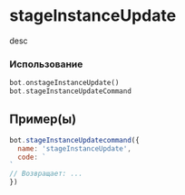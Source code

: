 # stageInstanceUpdate
desc
### Использование
```php
bot.onstageInstanceUpdate()
bot.stageInstanceUpdateCommand
```
## Пример(ы)

```javascript
bot.stageInstanceUpdatecommand({
  name: 'stageInstanceUpdate',
  code: `
`
// Возвращает: ...
})
```